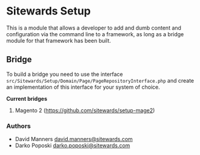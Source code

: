 # Sitewards Setup #

This is a module that allows a developer to add and dumb content and configuration via the command line to a framework, as long as a bridge module for that framework has been built.

## Bridge ##

To build a bridge you need to use the interface `src/Sitewards/Setup/Domain/Page/PageRepositoryInterface.php` and create an implementation of this interface for your system of choice.

**Current bridges**

1. Magento 2 (https://github.com/sitewards/setup-mage2)

### Authors ###

* David Manners <david.manners@sitewards.com>
* Darko Poposki <darko.poposki@sitewards.com>
